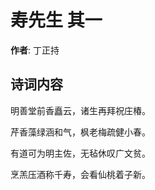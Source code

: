 # 寿先生  其一

**作者**: 丁正持

## 诗词内容

明善堂前香矗云，诸生再拜祝庄椿。

芹香藻绿涵和气，枫老梅疏健小春。

有道可为明主佐，无毡休叹广文贫。

烹羔压酒称千寿，会看仙桃着子新。

